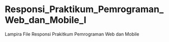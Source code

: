 # Responsi_Praktikum_Pemrograman_Web_dan_Mobile_I
Lampira File Responsi Prakitkum Pemrograman Web dan Mobile

